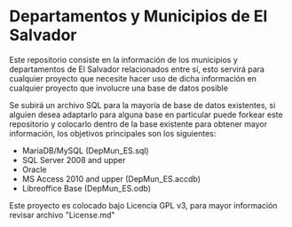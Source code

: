 Departamentos y Municipios de El Salvador
==================

Este repositorio consiste en la información de los municipios y departamentos de El Salvador relacionados entre sí, esto servirá para cualquier proyecto que necesite hacer uso de dicha información en cualquier proyecto que involucre una base de datos posible

Se subirá un archivo SQL para la mayoría de base de datos existentes, si alguien desea adaptarlo para alguna base en particular puede forkear este repositorio y colocarlo dentro de la base existente para obtener mayor información, los objetivos principales son los siguientes:

* MariaDB/MySQL (DepMun_ES.sql)
* SQL Server 2008 and upper
* Oracle
* MS Access 2010 and upper (DepMun_ES.accdb)
* Libreoffice Base (DepMun_ES.odb)

Este proyecto es colocado bajo Licencia GPL v3, para mayor información revisar archivo "License.md" 
